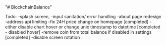"# BlockchainBalance" 

Todo:
	-splash screen,
	-input sanitation/ error handling
	-about page redesign
	-address api limiting 
	-fix 24H price change on homepage [completed]
	-either disable chart hover or change unix timestamp to datetime [completed - disabled hover]
	-remove coin from total balance if disabled in settings [completed]
	-disable screen rotation
